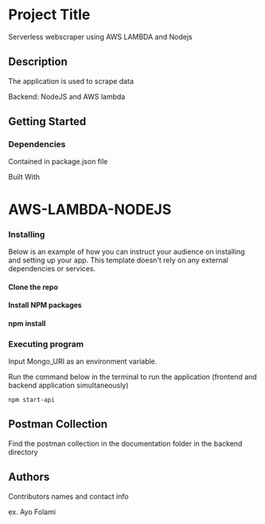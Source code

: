 # Project Title

Serverless webscraper using AWS LAMBDA and Nodejs

## Description

The application is used to scrape data


Backend: NodeJS and AWS lambda

## Getting Started

### Dependencies

Contained in package.json file

Built With

# AWS-LAMBDA-NODEJS


### Installing

Below is an example of how you can instruct your audience on installing and setting up your app. This template doesn't rely on any external dependencies or services.

#### Clone the repo

#### Install NPM packages

#### npm install

### Executing program

Input Mongo_URI as an environment variable.

Run the command below in the terminal to run the application (frontend and backend application simultaneously)

```
npm start-api
```

## Postman Collection

Find the postman collection in the documentation folder in the backend directory

## Authors

Contributors names and contact info

ex. Ayo Folami
